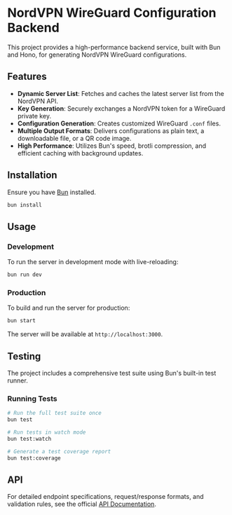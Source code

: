 # NordVPN WireGuard Configuration Backend

This project provides a high-performance backend service, built with Bun and Hono, for generating NordVPN WireGuard configurations.

## Features

-   **Dynamic Server List**: Fetches and caches the latest server list from the NordVPN API.
-   **Key Generation**: Securely exchanges a NordVPN token for a WireGuard private key.
-   **Configuration Generation**: Creates customized WireGuard `.conf` files.
-   **Multiple Output Formats**: Delivers configurations as plain text, a downloadable file, or a QR code image.
-   **High Performance**: Utilizes Bun's speed, brotli compression, and efficient caching with background updates.

## Installation

Ensure you have [Bun](https://bun.sh/) installed.

```bash
bun install
```

## Usage

### Development

To run the server in development mode with live-reloading:

```bash
bun run dev
```

### Production

To build and run the server for production:

```bash
bun start
```

The server will be available at `http://localhost:3000`.

## Testing

The project includes a comprehensive test suite using Bun's built-in test runner.

### Running Tests

```bash
# Run the full test suite once
bun test

# Run tests in watch mode
bun test:watch

# Generate a test coverage report
bun test:coverage
```

## API

For detailed endpoint specifications, request/response formats, and validation rules, see the official [API Documentation](API.md).